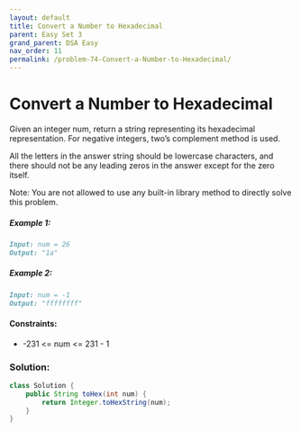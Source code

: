 ```yaml
---
layout: default
title: Convert a Number to Hexadecimal
parent: Easy Set 3
grand_parent: DSA Easy
nav_order: 11
permalink: /problem-74-Convert-a-Number-to-Hexadecimal/
---
```

# Convert a Number to Hexadecimal

Given an integer num, return a string representing its hexadecimal representation. For negative integers, two’s complement method is used.

All the letters in the answer string should be lowercase characters, and there should not be any leading zeros in the answer except for the zero itself.

Note: You are not allowed to use any built-in library method to directly solve this problem.

##### Example 1:
```markdown
Input: num = 26
Output: "1a"
```
##### Example 2:
```markdown
Input: num = -1
Output: "ffffffff"
```
#### Constraints:
* -231 <= num <= 231 - 1

### Solution:
```java
class Solution {
    public String toHex(int num) {
        return Integer.toHexString(num);
    }
}
```

